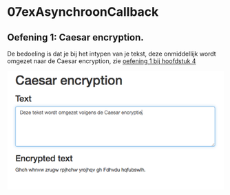 # 07exAsynchroonCallback
## Oefening 1:  Caesar encryption.


De bedoeling is dat je bij het intypen van je tekst, deze onmiddellijk wordt omgezet naar de Caesar encryption, zie [oefening 1 bij hoofdstuk 4](https://github.com/Web-II/04exCollections#1-caesarcijfer)  

![Caesar.png](/docs/Caesar.png 'Resultaat')